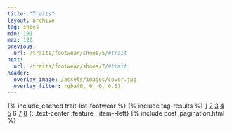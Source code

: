 ```yaml
---
title: "Traits"
layout: archive
tag: shoes
min: 101
max: 120
previous:
  url: /traits/footwear/shoes/5/#trait
next:
  url: /traits/footwear/shoes/7/#trait
header:
  overlay_image: /assets/images/cover.jpg
  overlay_filter: rgba(0, 0, 0, 0.5)
---
```

{% include_cached trait-list-footwear %}
{% include tag-results %}
[1](/traits/footwear/shoes/1/#trait) [2](/traits/footwear/shoes/2/#trait) [3](/traits/footwear/shoes/3/#trait) [4](/traits/footwear/shoes/4/#trait) [5](/traits/footwear/shoes/5/#trait) 6 [7](/traits/footwear/shoes/7/#trait) [8](/traits/footwear/shoes/8/#trait) 
{: .text-center .feature__item--left}
{% include post_pagination.html %}
